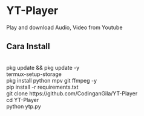 # YT-Player
Play and download Audio, Video from Youtube

<h2>Cara Install</h2><br>
pkg update && pkg update -y<br>
termux-setup-storage<br>
pkg install python mpv git ffmpeg -y<br>
pip install -r requirements.txt<br>
git clone https://github.com/CodinganGila/YT-Player<br>
cd YT-Player<br>
python ytp.py
